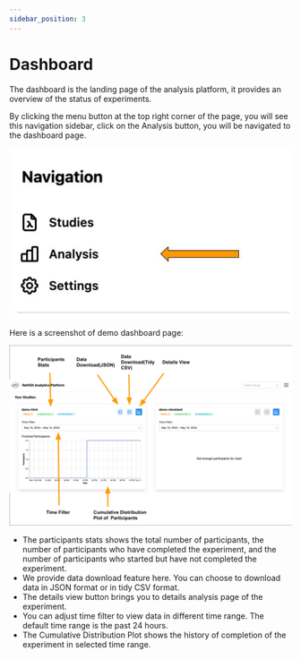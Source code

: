 ```yaml
---
sidebar_position: 3
---
```


# Dashboard

The dashboard is the landing page of the analysis platform, it provides an overview of the status of experiments.

By clicking the menu button at the top right corner of the page, you will see this navigation sidebar, click on the Analysis button, you will be navigated to the dashboard page.

![Side bar menu](./img/Revisit-analysis-menu.jpg)

Here is a screenshot of demo dashboard page:

![Analysis dashboard page](./img/Revisit-analysis-dash.svg)

- The participants stats shows the total number of participants, the number of participants who have completed the experiment, and the number of participants who started but have not completed the experiment. 
- We provide data download feature here. You can choose to download data in JSON format or in tidy CSV format.
- The details view button brings you to details analysis page of the experiment.
- You can adjust time filter to view data in different time range. The default time range is the past 24 hours.
- The Cumulative Distribution Plot shows the history of completion of the experiment in selected time range.